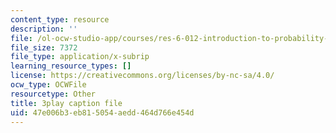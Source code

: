 ```yaml
---
content_type: resource
description: ''
file: /ol-ocw-studio-app/courses/res-6-012-introduction-to-probability-spring-2018/47e006b3eb815054aedd464d766e454d_D_EGYzqmapc.vtt
file_size: 7372
file_type: application/x-subrip
learning_resource_types: []
license: https://creativecommons.org/licenses/by-nc-sa/4.0/
ocw_type: OCWFile
resourcetype: Other
title: 3play caption file
uid: 47e006b3-eb81-5054-aedd-464d766e454d
---
```

